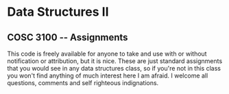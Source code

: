 Data Structures II
=================
COSC 3100 -- Assignments
-----------------
This code is freely available for anyone to take and use with or without notification or attribution, but it is nice. These are just standard assignments that you would see in any data structures class, so if you're not in this class you won't find anything of much interest here I am afraid. I welcome all questions, comments and self righteous indignations. 